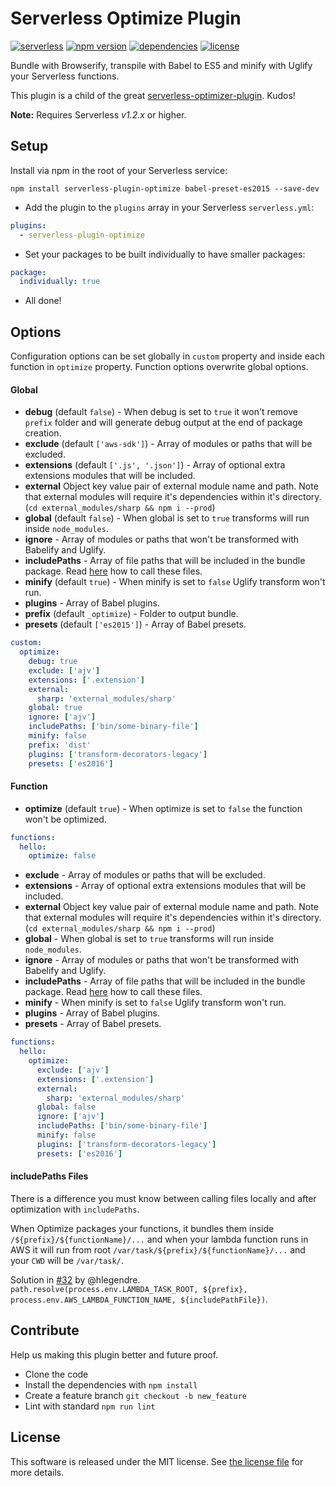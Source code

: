 Serverless Optimize Plugin
=============================
[![serverless](http://public.serverless.com/badges/v3.svg)](http://www.serverless.com) 
[![npm version](https://badge.fury.io/js/serverless-plugin-optimize.svg)](https://badge.fury.io/js/serverless-plugin-optimize)
[![dependencies](https://img.shields.io/david/FidelLimited/serverless-plugin-optimize.svg)](https://www.npmjs.com/package/serverless-plugin-optimize)
[![license](https://img.shields.io/npm/l/serverless-plugin-optimize.svg)](https://raw.githubusercontent.com/FidelLimited/serverless-plugin-optimize/master/LICENSE)

Bundle with Browserify, transpile with Babel to ES5 and minify with Uglify your Serverless functions.

This plugin is a child of the great [serverless-optimizer-plugin](https://github.com/serverless/serverless-optimizer-plugin). Kudos!

**Note:** Requires Serverless *v1.2.x* or higher.

## Setup

 Install via npm in the root of your Serverless service:
```
npm install serverless-plugin-optimize babel-preset-es2015 --save-dev
```

* Add the plugin to the `plugins` array in your Serverless `serverless.yml`:

```yml
plugins:
  - serverless-plugin-optimize
```

* Set your packages to be built individually to have smaller packages:

```yml
package:
  individually: true
```

* All done!

## Options

Configuration options can be set globally in `custom` property and inside each function in `optimize` property. Function options overwrite global options.

#### Global

* **debug** (default `false`) - When debug is set to `true` it won't remove `prefix` folder and will generate debug output at the end of package creation.
* **exclude** (default `['aws-sdk']`) - Array of modules or paths that will be excluded.
* **extensions** (default `['.js', '.json']`) - Array of optional extra extensions modules that will be included.
* **external** Object key value pair of external module name and path. Note that external modules will require it's dependencies within it's directory. (`cd external_modules/sharp && npm i --prod`)
* **global** (default `false`) - When global is set to `true` transforms will run inside `node_modules`.
* **ignore** - Array of modules or paths that won't be transformed with Babelify and Uglify.
* **includePaths** - Array of file paths that will be included in the bundle package. Read [here](#includepaths-files) how to call these files.
* **minify** (default `true`) - When minify is set to `false` Uglify transform won't run.
* **plugins** - Array of Babel plugins.
* **prefix** (default `_optimize`) - Folder to output bundle.
* **presets** (default `['es2015']`) - Array of Babel presets.

```yml
custom:
  optimize:
    debug: true
    exclude: ['ajv']
  	extensions: ['.extension']
    external:
      sharp: 'external_modules/sharp'
    global: true
    ignore: ['ajv']
    includePaths: ['bin/some-binary-file']
  	minify: false
  	prefix: 'dist'
  	plugins: ['transform-decorators-legacy']
  	presets: ['es2016']
```

#### Function

* **optimize** (default `true`) - When optimize is set to `false` the function won't be optimized.

```yml
functions:
  hello:
    optimize: false
```

* **exclude** - Array of modules or paths that will be excluded.
* **extensions** - Array of optional extra extensions modules that will be included.
* **external** Object key value pair of external module name and path. Note that external modules will require it's dependencies within it's directory. (`cd external_modules/sharp && npm i --prod`)
* **global** - When global is set to `true` transforms will run inside `node_modules`.
* **ignore** - Array of modules or paths that won't be transformed with Babelify and Uglify.
* **includePaths** - Array of file paths that will be included in the bundle package. Read [here](#includepaths-files) how to call these files.
* **minify** - When minify is set to `false` Uglify transform won't run.
* **plugins** - Array of Babel plugins.
* **presets** - Array of Babel presets.

```yml
functions:
  hello:
    optimize:
      exclude: ['ajv']
      extensions: ['.extension']
      external:
        sharp: 'external_modules/sharp'
      global: false
      ignore: ['ajv']
      includePaths: ['bin/some-binary-file']
      minify: false
      plugins: ['transform-decorators-legacy']
      presets: ['es2016']
```

#### includePaths Files

There is a difference you must know between calling files locally and after optimization with `includePaths`.

When Optimize packages your functions, it bundles them inside `/${prefix}/${functionName}/...` and when your lambda function runs in AWS it will run from root `/var/task/${prefix}/${functionName}/...` and your `CWD` will be `/var/task/`.

Solution in [#32](https://github.com/FidelLimited/serverless-plugin-optimize/issues/32#issuecomment-278432399) by @hlegendre. `path.resolve(process.env.LAMBDA_TASK_ROOT, ${prefix}, process.env.AWS_LAMBDA_FUNCTION_NAME, ${includePathFile})`.

## Contribute

Help us making this plugin better and future proof.

   * Clone the code
   * Install the dependencies with `npm install`
   * Create a feature branch `git checkout -b new_feature`
   * Lint with standard `npm run lint`

## License

This software is released under the MIT license. See [the license file](LICENSE) for more details.
